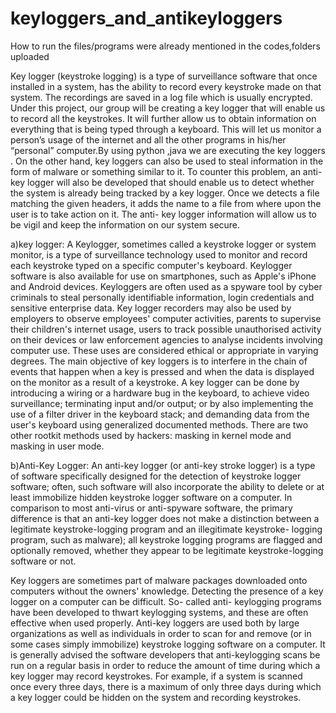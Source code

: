 # keyloggers_and_antikeyloggers
How to run the files/programs were already mentioned in the codes,folders uploaded

Key logger (keystroke logging) is a type of surveillance software that once installed in a system, has the ability to record every keystroke made on that system. The recordings are saved in a log file which is usually encrypted. 
Under this project, our group will be creating a key logger that will enable us to record all the keystrokes. It will further allow us to obtain information on everything that is being typed through a keyboard. This will let us monitor a person’s usage of the internet and all the other programs in his/her “personal” computer.By using python ,java we are executing the key loggers . 
On the other hand, key loggers can also be used to steal information in the form of malware or something similar to it. To counter this problem, an anti-key logger will also be developed that should enable us to detect whether the system is already being tracked by a key logger. Once we detects a file matching the given headers, it adds the name to a file from where upon the user is to take action on it. The anti- key logger information will allow us to be vigil and keep the information on our system secure.

a)key logger: 
A Keylogger, sometimes called a keystroke logger or system monitor, is a type of surveillance technology used to monitor and record each keystroke typed on a specific computer's keyboard. Keylogger software is also available for use on smartphones, such as Apple's iPhone and Android devices. Keyloggers are often used as a spyware tool by cyber criminals to steal personally identifiable information, login credentials and sensitive enterprise data. Key logger recorders may also be used by employers to observe employees' computer activities, parents to supervise their children's internet usage, users to track possible unauthorised activity on their devices or law enforcement agencies to analyse incidents involving computer use. 
These uses are considered ethical or appropriate in varying degrees. The main objective of key loggers is to interfere in the chain of events that happen when a key is pressed and when the data is displayed on the monitor as a result of a keystroke. A key logger can be done by introducing a wiring or a hardware bug in the keyboard, to achieve video surveillance; terminating input and/or output; or by also implementing the use of a filter driver in the keyboard stack; and demanding data from the user's keyboard using generalized documented methods. There are two other rootkit methods used by hackers: masking in kernel mode and masking in user mode.
 
 
b)Anti-Key Logger:
An anti-key logger (or anti-key stroke logger) is a type of software specifically designed for the detection of keystroke logger software; often, such software will also incorporate the ability to delete or at least immobilize hidden keystroke logger software on a computer. In comparison to most anti-virus or anti-spyware software, the primary difference is that an anti-key logger does not make a distinction between a legitimate keystroke-logging program and an illegitimate keystroke- logging program, such as malware); all keystroke logging programs are flagged and optionally removed, whether they appear to be legitimate keystroke-logging software or not.
 
Key loggers are sometimes part of malware packages downloaded onto computers without the owners' knowledge. Detecting the presence of a key logger on a computer can be difficult. So- called anti- keylogging programs have been developed to thwart keylogging systems, and these are often effective when used properly. Anti-key loggers are used both by large organizations as well as individuals in order to scan for and remove (or in some cases simply immobilize) keystroke logging software on a computer. It is generally advised the software developers that anti-keylogging scans be run on a regular basis in order to reduce the amount of time during which a key logger may record keystrokes. For example, if a system is scanned once every three days, there is a maximum of only three days during which a key logger could be hidden on the system and recording keystrokes.
